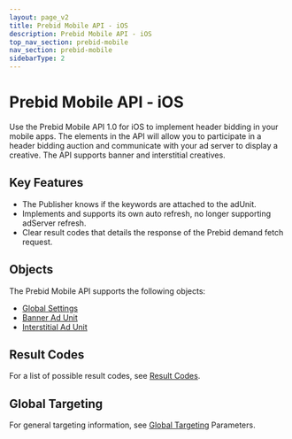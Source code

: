 ```yaml
---
layout: page_v2
title: Prebid Mobile API - iOS
description: Prebid Mobile API - iOS
top_nav_section: prebid-mobile
nav_section: prebid-mobile
sidebarType: 2
---
```


# Prebid Mobile API - iOS 

Use the Prebid Mobile API 1.0 for iOS to implement header bidding in your mobile apps. The elements in the API will allow you to participate in a header bidding auction and communicate with your ad server to display a creative. The API supports banner and interstitial creatives. 

## Key Features

- The Publisher knows if the keywords are attached to the adUnit.  
- Implements and supports its own auto refresh, no longer supporting adServer refresh.   
- Clear result codes that details the response of the Prebid demand fetch request. 

## Objects 

The Prebid Mobile API supports the following objects: 

- [Global Settings]({{site.baseurl}}/prebid-mobile/pbm-api/ios/prebidmobile-object-ios.html) 
- [Banner Ad Unit]({{site.baseurl}}/prebid-mobile/pbm-api/ios/pbm-bannerad-ios.html) 
- [Interstitial Ad Unit]({{site.baseurl}}/prebid-mobile/pbm-api/ios/pbm-interstitial-ad-ios.html) 

## Result Codes

For a list of possible result codes, see [Result Codes]({{site.baseurl}}/prebid-mobile/pbm-api/ios/pbm-api-result-codes-ios.html). 

## Global Targeting 

For general targeting information, see [Global Targeting]({{site.baseurl}}/prebid-mobile/pbm-api/ios/pbm-targeting-ios.html) Parameters. 